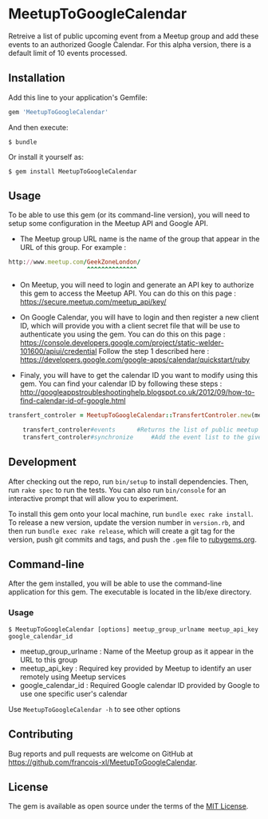 # MeetupToGoogleCalendar

Retreive a list of public upcoming event from a Meetup group and add these events to an authorized Google Calendar. For this alpha version, there is a default limit of 10 events processed.

## Installation

Add this line to your application's Gemfile:

```ruby
gem 'MeetupToGoogleCalendar'
```

And then execute:

    $ bundle

Or install it yourself as:

    $ gem install MeetupToGoogleCalendar

## Usage

To be able to use this gem (or its command-line version), you will need to setup some configuration in the Meetup API and Google API.

- The Meetup group URL name is the name of the group that appear in the URL of this group. For example :
```ruby
http://www.meetup.com/GeekZoneLondon/
                      ^^^^^^^^^^^^^^
```

- On Meetup, you will need to login and generate an API key to authorize this gem to access the Meetup API. You can do this on this page : https://secure.meetup.com/meetup_api/key/

- On Google Calendar, you will have to login and then register a new client ID, which will provide you with a client secret file that will be use to authenticate you using the gem. You can do this on this page : https://console.developers.google.com/project/static-welder-101600/apiui/credential
Follow the step 1 described here : https://developers.google.com/google-apps/calendar/quickstart/ruby

- Finaly, you will have to get the calendar ID you want to modify using this gem. You can find your calendar ID by following these steps : http://googleappstroubleshootinghelp.blogspot.co.uk/2012/09/how-to-find-calendar-id-of-google.html

```ruby
transfert_controler = MeetupToGoogleCalendar::TransfertControler.new(meetup_group_urlname, api_key, calendar_id)
```

```ruby
	transfert_controler#events		#Returns the list of public meetup event for the given meetup group
	transfert_controler#synchronize		#Add the event list to the given google calendar account
```

## Development

After checking out the repo, run `bin/setup` to install dependencies. Then, run `rake spec` to run the tests. You can also run `bin/console` for an interactive prompt that will allow you to experiment.

To install this gem onto your local machine, run `bundle exec rake install`. To release a new version, update the version number in `version.rb`, and then run `bundle exec rake release`, which will create a git tag for the version, push git commits and tags, and push the `.gem` file to [rubygems.org](https://rubygems.org).

## Command-line

After the gem installed, you will be able to use the command-line application for this gem. The executable is located in the lib/exe directory.

### Usage

    $ MeetupToGoogleCalendar [options] meetup_group_urlname meetup_api_key google_calendar_id

* meetup_group_urlname : Name of the Meetup group as it appear in the URL to this group
* meetup_api_key : Required key provided by Meetup to identify an user remotely using Meetup services
* google_calendar_id : Required Google calendar ID provided by Google to use one specific user's calendar

Use `MeetupToGoogleCalendar -h` to see other options

## Contributing

Bug reports and pull requests are welcome on GitHub at https://github.com/francois-xl/MeetupToGoogleCalendar.


## License

The gem is available as open source under the terms of the [MIT License](http://opensource.org/licenses/MIT).

